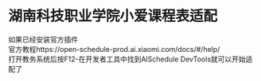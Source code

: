 # 湖南科技职业学院小爱课程表适配
如果已经安装官方插件<br>
官方教程https://open-schedule-prod.ai.xiaomi.com/docs/#/help/ <br>
打开教务系统后按F12-在开发者工具中找到AISchedule DevTools就可以开始适配了
